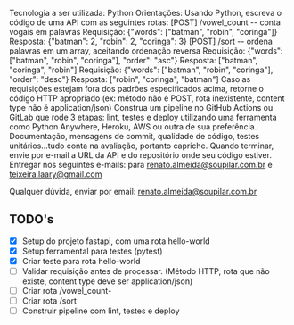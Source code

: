 Tecnologia a ser utilizada: Python
Orientações:
Usando Python, escreva o código de uma API com as seguintes rotas:
[POST] /vowel_count -- conta vogais em palavras
Requisição: {"words": ["batman", "robin", "coringa"]}
Resposta: {"batman": 2, "robin": 2, "coringa": 3}
[POST] /sort -- ordena palavras em um array, aceitando ordenação reversa
Requisição: {"words": ["batman", "robin", "coringa"], "order": "asc"}
Resposta: ["batman", "coringa", "robin"]
Requisição: {"words": ["batman", "robin", "coringa"], "order": "desc"}
Resposta: ["robin", "coringa", "batman"]
Caso as requisições estejam fora dos padrões especificados acima, retorne o código HTTP
apropriado (ex: método não é POST, rota inexistente, content type não é application/json)
Construa um pipeline no GitHub Actions ou GitLab que rode 3 etapas: lint, testes e deploy
utilizando uma ferramenta como Python Anywhere, Heroku, AWS ou outra de sua
preferência.
Documentação, mensagens de commit, qualidade de código, testes unitários...tudo conta na
avaliação, portanto capriche.
Quando terminar, envie por e-mail a URL da API e do repositório onde seu código estiver.
Entregar nos seguintes e-mails: para renato.almeida@soupilar.com.br e
teixeira.laary@gmail.com

Qualquer dúvida, enviar por email: renato.almeida@soupilar.com.br


## TODO's

- [x] Setup do projeto fastapi, com uma rota hello-world 
- [x] Setup ferramental para testes (pytest)
- [x] Criar teste para rota hello-world
- [ ] Validar requisição antes de processar. (Método HTTP, rota que não existe, content type deve ser application/json)
- [ ] Criar rota /vowel_count- 
- [ ] Criar rota /sort 
- [ ] Construir pipeline com lint, testes e deploy 

